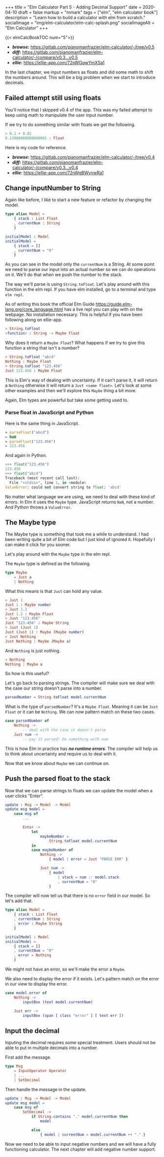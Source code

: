 +++
title = "Elm Calculator Part 5 - Adding Decimal Support"
date = 2020-04-10
draft = false
markup = "mmark"
tags = ["elm", "elm calculator book"]
description = "Learn how to build a calculator with elm from scratch."
socialImage = "img/elm-calculator/elm-calc-splash.png"
socialImageAlt = "Elm Calculator"
+++

{{< elmCalcBookTOC num="5">}}

- ***browse:*** <https://gitlab.com/pianomanfrazier/elm-calculator/-/tree/v0.5>
- ***diff:*** <https://gitlab.com/pianomanfrazier/elm-calculator/-/compare/v0.3...v0.5>
- ***ellie:*** <https://ellie-app.com/72nWGqwYmXSa1>

In the last chapter, we input numbers as floats and did some math to shift the numbers around. This will be a big problem when we start to introduce decimals.

## Failed attempt still using floats

You'll notice that I skipped v0.4 of the app. This was my failed attempt to keep using math to manipulate the user input number.

If we try to do something similar with floats we get the following.

```elm
> 0.1 + 0.02
0.12000000000000001 : Float
```

Here is my code for reference.

- ***browse:*** <https://gitlab.com/pianomanfrazier/elm-calculator/-/tree/v0.4>
- ***diff:*** <https://gitlab.com/pianomanfrazier/elm-calculator/-/compare/v0.3...v0.4>
- ***ellie:*** <https://ellie-app.com/72nWgBWynwRa1>

## Change inputNumber to String

Again like before, I like to start a new feature or refactor by changing the model.

```elm
type alias Model =
    { stack : List Float
    , currentNum : String
    }

initialModel : Model
initialModel =
    { stack = []
    , currentNum = "0"
    }
```

As you can see in the model only the `currentNum` is a String. At some point we need to parse our input into an actual number so we can do operations on it. We'll do that when we push the number to the stack.

The way we'll parse is using `String.toFloat`. Let's play around with this function in the elm repl. If you have elm installed, go to a terminal and type `elm repl`.

As of writing this book the official Elm Guide <https://guide.elm-lang.org/core_language.html> has a live repl you can play with on the webpage. No installation necessary. This is helpful if you have been following along on ellie-app.

```elm
> String.toFloat
<function> : String -> Maybe Float
```

Why does it return a `Maybe Float`? What happens if we try to give this function a string that isn't a number?

```elm
> String.toFloat "abcd"
Nothing : Maybe Float
> String.toFloat "123.456"
Just 123.456 : Maybe Float
```

This is Elm's way of dealing with uncertainty. If it can't parse it, it will return a `Nothing` otherwise it will return a `Just <some float>`. Let's look at some other examples and then we'll explore this `Maybe` thing a bit more.

Again, Elm types are powerful but take some getting used to.

### Parse float in JavaScript and Python

Here is the same thing in JavaScript.

```js
» parseFloat("abcd")
← NaN
» parseFloat("123.456")
← 123.456
```

And again in Python.

```python
>>> float("123.456")
123.456
>>> float("abcd")
Traceback (most recent call last):
  File "<stdin>", line 1, in <module>
ValueError: could not convert string to float: 'abcd'
```

No matter what language we are using, we need to deal with these kind of errors. In Elm it uses the `Maybe` type. JavaScript returns `NaN`, not a number. And Python throws a `ValueError`.

## The Maybe type

The Maybe type is something that took me a while to understand. I had been writing quite a bit of Elm code but I just kind of ignored it. Hopefully I can make it click for you sooner.

Let's play around with the `Maybe` type in the elm repl.

The `Maybe` type is defined as the following.

```elm
type Maybe
    = Just a
    | Nothing
```

What this means is that `Just` can hold any value.

```elm
> Just 1
Just 1 : Maybe number
> Just 1.2
Just 1.2 : Maybe Float
> Just "123.456"
Just "123.456" : Maybe String
> Just (Just 1)
Just (Just 1) : Maybe (Maybe number)
> Just Nothing
Just Nothing : Maybe (Maybe a)
```

And `Nothing` is just nothing.

```elm
> Nothing
Nothing : Maybe a
```

So how is this useful?

Let's go back to parsing strings. The compiler will make sure we deal with the case our string doesn't parse into a number.

```elm
parsedNumber = String.toFloat model.currentNum
```

What is the type of `parsedNumber`? It's a `Maybe Float`. Meaning it can be `Just Float` or it can be `Nothing`. We can now pattern match on these two cases.

```elm
case parsedNumber of
    Nothing ->
        -- deal with the case it doesn't parse
    Just num ->
        -- yay it parsed! Do something with num
```

This is how Elm in practice has ***no runtime errors***. The compiler will help us to think about uncertainty and require us to deal with it.

Now that we know about `Maybe` we can continue on.

## Push the parsed float to the stack

Now that we can parse strings to floats we can update the model when a user clicks "Enter".

```elm
update : Msg -> Model -> Model
update msg model =
    case msg of
        ...

        Enter ->
            let
                maybeNumber =
                    String.toFloat model.currentNum
            in
            case maybeNumber of
                Nothing ->
                    { model | error = Just "PARSE ERR" }

                Just num ->
                    { model
                        | stack = num :: model.stack
                        , currentNum = "0"
                    }
```

The compiler will now tell us that there is no `error` field in our model. So let's add that.

```elm
type alias Model =
    { stack : List Float
    , currentNum : String
    , error : Maybe String
    }

initialModel : Model
initialModel =
    { stack = []
    , currentNum = "0"
    , error = Nothing
    }
```

We might not have an error, so we'll make the error a `Maybe`.

We also need to display the error if it exists. Let's pattern match on the error in our view to display the error.

```elm
case model.error of
    Nothing ->
        inputBox (text model.currentNum)

    Just err ->
        inputBox (span [ class "error" ] [ text err ])
```

## Input the decimal

Inputing the decimal requires some special treatment. Users should not be able to put in multiple decimals into a number.

First add the message.

```elm
type Msg
    = InputOperator Operator
    | ...
    | SetDecimal
```

Then handle the message in the update.

```elm
update : Msg -> Model -> Model
update msg model =
    case msg of
        SetDecimal ->
            if String.contains "." model.currentNum then
                model

            else
                { model | currentNum = model.currentNum ++ "." }
```

Now we need to be able to input negative numbers and we will have a fully functioning calculator. The next chapter will add negative number support.
